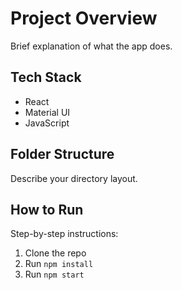 # Project Overview

Brief explanation of what the app does.

## Tech Stack
- React
- Material UI
- JavaScript

## Folder Structure
Describe your directory layout.

## How to Run
Step-by-step instructions:
1. Clone the repo
2. Run `npm install`
3. Run `npm start`


